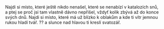Najdi si místo, které ještě nikdo nenašel, 
které se nenabízí v katalozích snů,
a ptej se proč jsi tam vlastně dávno nepřišel,
vždyť kolik zbývá až do konce svých dnů.
Najdi si místo, které má už blízko k oblakům
a kde ti vítr jemnou rukou hladí tvář.
??
a slunce nad hlavou ti kreslí svatozář.
